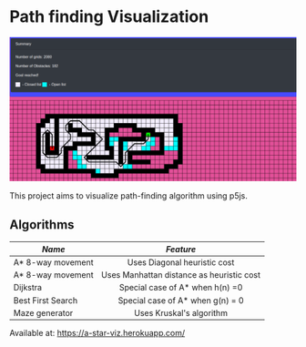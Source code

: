 # Path finding Visualization

![alt text](./assets/img.png "Path finding algorithms")

This project aims to visualize path-finding algorithm using p5js.  

## Algorithms

| *Name*            |     *Feature*  |
|----------------|:-------------:|
| A* 8-way movement | Uses Diagonal heuristic cost |
| A* 8-way movement | Uses Manhattan distance as heuristic cost |
| Dijkstra | Special case of A* when h(n) =0 |
| Best First Search | Special case of A* when g(n) = 0 |
| Maze generator | Uses Kruskal's algorithm |

Available at: https://a-star-viz.herokuapp.com/
